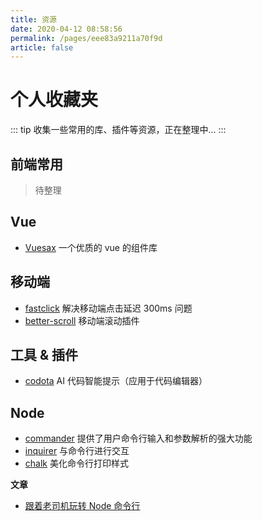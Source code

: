 ```yaml
---
title: 资源
date: 2020-04-12 08:58:56
permalink: /pages/eee83a9211a70f9d
article: false
---
```


# 个人收藏夹

::: tip
收集一些常用的库、插件等资源，正在整理中...
:::

## 前端常用

> 待整理

## Vue

- [Vuesax](https://lusaxweb.github.io/vuesax/) 一个优质的 vue 的组件库

## 移动端

- [fastclick](https://github.com/ftlabs/fastclick) 解决移动端点击延迟 300ms 问题
- [better-scroll](https://github.com/ustbhuangyi/better-scroll) 移动端滚动插件

## 工具 & 插件

- [codota](https://www.codota.com/) AI 代码智能提示（应用于代码编辑器）

## Node

- [commander](https://github.com/tj/commander.js) 提供了用户命令行输入和参数解析的强大功能
- [inquirer](https://github.com/SBoudrias/Inquirer.js) 与命令行进行交互
- [chalk](https://github.com/chalk/chalk) 美化命令行打印样式

**文章**

- [跟着老司机玩转 Node 命令行](https://blog.csdn.net/qq_41903941/article/details/90259369)

